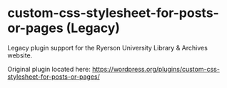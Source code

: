 custom-css-stylesheet-for-posts-or-pages (Legacy)
============================

Legacy plugin support for the Ryerson University Library & Archives website.

Original plugin located here: https://wordpress.org/plugins/custom-css-stylesheet-for-posts-or-pages/